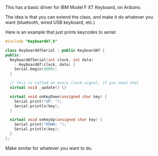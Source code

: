 This has a basic driver for IBM Model F XT Keyboard, on Arduino.

The idea is that you can extend the class, and make it do whatever you want (bluetooth, wired USB keyboard, etc.)

Here is an example that just prints keycodes to serial:

```cpp
#include "KeyboardAT.h"

class KeyboardATSerial : public KeyboardAT {
public:
  KeyboardATSerial(int clock, int data)
    : KeyboardAT(clock, data) {
    Serial.begin(9600);
  }

  // this is called on every clock-signal, if you need that
  virtual void _update() {}

  virtual void onKeyDown(unsigned char key) {
    Serial.print("UP: ");
    Serial.println(key);
  }

  virtual void onKeyUp(unsigned char key) {
    Serial.print("DOWN: ");
    Serial.println(key);
  }
};
```

Make similar for whatever you want to do.
